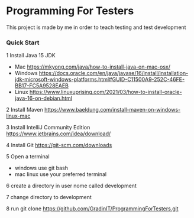 # Programming For Testers

This project is made by me in order to teach testing and test development

### Quick Start 

1 Install Java 15 JDK 
    
* Mac https://mkyong.com/java/how-to-install-java-on-mac-osx/
* Windows https://docs.oracle.com/en/java/javase/16/install/installation-jdk-microsoft-windows-platforms.html#GUID-C11500A9-252C-46FE-BB17-FC5A9528EAEB
* Linux https://www.linuxuprising.com/2021/03/how-to-install-oracle-java-16-on-debian.html

2 Install Maven https://www.baeldung.com/install-maven-on-windows-linux-mac

3 Install IntelliJ Community Edition https://www.jetbrains.com/idea/download/

4 Install Git https://git-scm.com/downloads

5 Open a terminal 
  * windows use git bash 
  * mac linux use your preferred terminal 

6 create a directory in user nome called development

7 change directory to development

8 run git clone https://github.com/GradinIT/ProgrammingForTesters.git
     


